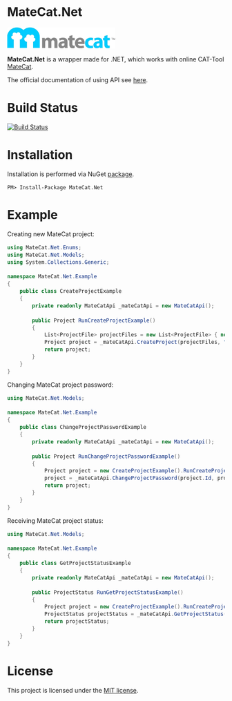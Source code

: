 # MateCat.Net
<img src="https://github.com/IvAlex1986/MateCat.Net/blob/master/MateCatLogo.jpg" width="250" />

**MateCat.Net** is a wrapper made for .NET, which works with online CAT-Tool [MateCat](https://www.matecat.com/).

The official documentation of using API see [here](https://www.matecat.com/api/docs).

# Build Status
[![Build Status](https://travis-ci.org/IvAlex1986/MateCat.Net.svg?branch=master)](https://travis-ci.org/IvAlex1986/MateCat.Net)

# Installation
Installation is performed via NuGet [package](https://www.nuget.org/packages/MateCat.Net).
```
PM> Install-Package MateCat.Net
```

# Example

Creating new MateCat project:
```c#
using MateCat.Net.Enums;
using MateCat.Net.Models;
using System.Collections.Generic;

namespace MateCat.Net.Example
{
    public class CreateProjectExample
    {
        private readonly MateCatApi _mateCatApi = new MateCatApi();

        public Project RunCreateProjectExample()
        {
            List<ProjectFile> projectFiles = new List<ProjectFile> { new ProjectFile(@"C:\Temp\Example.txt") };
            Project project = _mateCatApi.CreateProject(projectFiles, "TestProjectName", "en-EN", "ru-RU", SupportedSubject.Internet);
            return project;
        }
    }
}
```

Changing MateCat project password:
```c#
using MateCat.Net.Models;

namespace MateCat.Net.Example
{
    public class ChangeProjectPasswordExample
    {
        private readonly MateCatApi _mateCatApi = new MateCatApi();

        public Project RunChangeProjectPasswordExample()
        {
            Project project = new CreateProjectExample().RunCreateProjectExample();
            project = _mateCatApi.ChangeProjectPassword(project.Id, project.Password, "MY_NEW_PASSWORD");
            return project;
        }
    }
}
```

Receiving MateCat project status:
```c#
using MateCat.Net.Models;

namespace MateCat.Net.Example
{
    public class GetProjectStatusExample
    {
        private readonly MateCatApi _mateCatApi = new MateCatApi();

        public ProjectStatus RunGetProjectStatusExample()
        {
            Project project = new CreateProjectExample().RunCreateProjectExample();
            ProjectStatus projectStatus = _mateCatApi.GetProjectStatus(project.Id, project.Password);
            return projectStatus;
        }
    }
}
```

# License
This project is licensed under the [MIT license](https://github.com/IvAlex1986/MateCat.Net/blob/master/LICENSE).
